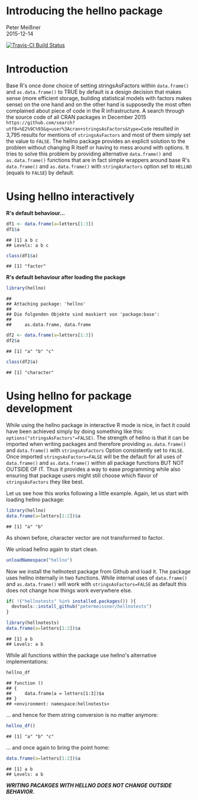# Introducing the hellno package
Peter Meißner  
2015-12-14  

[![Travis-CI Build Status](https://travis-ci.org/petermeissner/hellno.svg?branch=master)](https://travis-ci.org/petermeissner/hellno)

# Introduction

Base R's once done choice of setting stringsAsFactors within
  `data.frame()` and `as.data.frame()` to TRUE by default is a design decision
  that makes sense (more efficient storage, building statistical models with 
  factors makes sense) on the one hand and on the other hand is supposedly the 
  most often complained about piece of code in the R infrastructure. 
  A search through the source code of all CRAN packages in December 2015 
  `https://github.com/search?utf8=%E2%9C%93&q=user%3Acran+stringsAsFactors&type=Code` 
  resulted in 3,795 results for mentions of `stringsAsFactors` and most of 
  them simply set the value to `FALSE`.
  The hellno package provides an explicit solution to the problem without 
  changing R itself or having to mess around with options. It tries to solve 
  this problem by providing alternative `data.frame()` and `as.data.frame()` 
  functions that are in fact simple wrappers around base R's `data.frame()` and 
  `as.data.frame()` with `stringAsFactors` option set to `HELLNO` 
  (equals to `FALSE`) by default.

# Using hellno interactively

**R's default behaviour...**

```r
df1 <- data.frame(a=letters[1:3])
df1$a
```

```
## [1] a b c
## Levels: a b c
```

```r
class(df1$a)
```

```
## [1] "factor"
```


**R's default behaviour after loading the package**

```r
library(hellno)
```

```
## 
## Attaching package: 'hellno'
## 
## Die folgenden Objekte sind maskiert von 'package:base':
## 
##     as.data.frame, data.frame
```

```r
df2 <- data.frame(a=letters[1:3])
df2$a
```

```
## [1] "a" "b" "c"
```

```r
class(df2$a)
```

```
## [1] "character"
```

# Using hellno for package development

While using the hellno package in interactive R mode is nice, in fact it could 
have been achieved simply by doing something like this: `options("stringsAsFactors"=FALSE)`. 
The strength of hellno is that it can be imported when writing packages and therefore 
providing `as.data.frame()` and `data.frame()` with `stringsAsFactors` Option 
consistently set to `FALSE`. Once imported `stringsAsFactors=FALSE` will be the default for all uses of `data.frame()` and `as.data.frame()` within all package functions BUT NOT OUTSIDE OF IT. 
Thus it provides a way to ease programming while also ensuring that package users might 
still choose which flavor of `stringsAsFactors` they like best. 


Let us see how this works following a little example. Again, let us start with loading hellno package:


```r
library(hellno)
data.frame(a=letters[1:2])$a 
```

```
## [1] "a" "b"
```

As shown before, character vector are not transformed to factor.

We unload hellno again to start clean. 


```r
unloadNamespace("hellno")
```

Now we install the hellnotest package from Github and load it. The package uses hellno internally in two functions. While internal uses of `data.frame()` and `as.data.frame()` will work with `stringsAsFactors=FALSE` as default this does not change how things work everywhere else. 



```r
if( !("hellnotests" %in% installed.packages()) ){
  devtools::install_github("petermeissner/hellnotests")
}

library(hellnotests)
data.frame(a=letters[1:2])$a 
```

```
## [1] a b
## Levels: a b
```

While all functions within the package use hellno's alternative implementations:


```r
hellno_df
```

```
## function () 
## {
##     data.frame(a = letters[1:3])$a
## }
## <environment: namespace:hellnotests>
```

... and hence for them string conversion is no matter anymore:


```r
hellno_df()
```

```
## [1] "a" "b" "c"
```


... and once again to bring the point home: 


```r
data.frame(a=letters[1:2])$a 
```

```
## [1] a b
## Levels: a b
```

***WRITING PACAKGES WITH HELLNO DOES NOT CHANGE OUTSIDE BEHAVIOR.***

